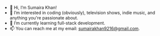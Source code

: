 - 👋 Hi, I’m Sumaira Khan!
- 👀 I’m interested in coding (obviously), television shows, indie music, and anything you're passionate about.
- 🌱 I’m currently learning full-stack development.
- 📫 You can reach me at my email: sumairakhan9216@gmail.com.


